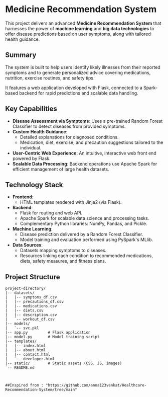 # Medicine Recommendation System

This project delivers an advanced **Medicine Recommendation System** that harnesses the power of **machine learning** and **big data technologies** to offer disease predictions based on user symptoms, along with tailored health guidance.

## Summary
The system is built to help users identify likely illnesses from their reported symptoms and to generate personalized advice covering medications, nutrition, exercise routines, and safety tips.

It features a web application developed with Flask, connected to a Spark-based backend for rapid predictions and scalable data handling.

## Key Capabilities
- **Disease Assessment via Symptoms**: Uses a pre-trained Random Forest Classifier to detect diseases from provided symptoms.
- **Custom Health Guidance**:
  - Detailed explanations for diagnosed conditions.
  - Medication, diet, exercise, and precaution suggestions tailored to the individual.
- **User-Centric Web Experience**: An intuitive, interactive web front end powered by Flask.
- **Scalable Data Processing**: Backend operations use Apache Spark for efficient management of large health datasets.

## Technology Stack
- **Frontend**:
  - HTML templates rendered with Jinja2 (via Flask).
- **Backend**:
  - Flask for routing and web API.
  - Apache Spark for scalable data science and processing tasks.
  - Complementary Python libraries: NumPy, Pandas, and Pickle.
- **Machine Learning**:
  - Disease prediction delivered by a Random Forest Classifier.
  - Model training and evaluation performed using PySpark's MLlib.
- **Data Sources**:
  - Datasets mapping symptoms to diseases.
  - Resources linking each condition to recommended medications, diets, safety measures, and fitness plans.
## Project Structure
```
project-directory/
|-- datasets/
|   |-- symptoms_df.csv
|   |-- precautions_df.csv
|   |-- medications.csv
|   |-- diets.csv
|   |-- description.csv
|   `-- workout_df.csv
|-- models/
|   `-- svc.pkl
|-- app.py         # Flask application
|-- model.py       # Model training script
|-- templates/
|   |-- index.html
|   |-- about.html
|   |-- contact.html
|   `-- developer.html
|-- static/        # Static assets (CSS, JS, images)
`-- README.md



##Inspired from : "https://github.com/anna123venkat/Healthcare-Recommendation-System/tree/main"
